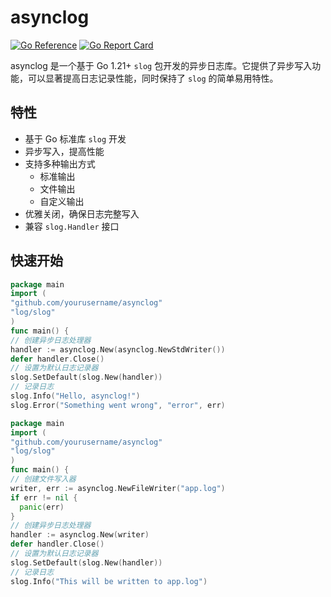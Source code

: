 # asynclog

[![Go Reference](https://pkg.go.dev/badge/github.com/yourusername/asynclog.svg)](https://pkg.go.dev/github.com/yourusername/asynclog)
[![Go Report Card](https://goreportcard.com/badge/github.com/yourusername/asynclog)](https://goreportcard.com/report/github.com/yourusername/asynclog)

asynclog 是一个基于 Go 1.21+ `slog` 包开发的异步日志库。它提供了异步写入功能，可以显著提高日志记录性能，同时保持了 `slog` 的简单易用特性。

## 特性

- 基于 Go 标准库 `slog` 开发
- 异步写入，提高性能
- 支持多种输出方式
  - 标准输出
  - 文件输出
  - 自定义输出
- 优雅关闭，确保日志完整写入
- 兼容 `slog.Handler` 接口

## 快速开始

````go
package main
import (
"github.com/yourusername/asynclog"
"log/slog"
)
func main() {
// 创建异步日志处理器
handler := asynclog.New(asynclog.NewStdWriter())
defer handler.Close()
// 设置为默认日志记录器
slog.SetDefault(slog.New(handler))
// 记录日志
slog.Info("Hello, asynclog!")
slog.Error("Something went wrong", "error", err)
````

````go
package main
import (
"github.com/yourusername/asynclog"
"log/slog"
)
func main() {
// 创建文件写入器
writer, err := asynclog.NewFileWriter("app.log")
if err != nil {
  panic(err)
}
// 创建异步日志处理器
handler := asynclog.New(writer)
defer handler.Close()
// 设置为默认日志记录器
slog.SetDefault(slog.New(handler))
// 记录日志
slog.Info("This will be written to app.log")
````
